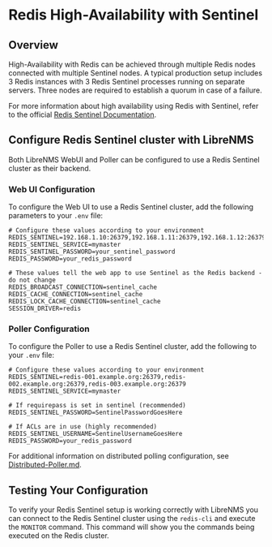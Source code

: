 # Redis High-Availability with Sentinel

## Overview

High-Availability with Redis can be achieved through multiple Redis nodes connected with multiple Sentinel nodes. A typical production setup includes 3 Redis instances with 3 Redis Sentinel processes running on separate servers. Three nodes are required to establish a quorum in case of a failure.

For more information about high availability using Redis with Sentinel, refer to the official [Redis Sentinel Documentation](https://redis.io/docs/latest/operate/oss_and_stack/management/sentinel/).

## Configure Redis Sentinel cluster with LibreNMS

Both LibreNMS WebUI and Poller can be configured to use a Redis Sentinel cluster as their backend.

### Web UI Configuration

To configure the Web UI to use a Redis Sentinel cluster, add the following parameters to your `.env` file:

```
# Configure these values according to your environment
REDIS_SENTINEL=192.168.1.10:26379,192.168.1.11:26379,192.168.1.12:26379
REDIS_SENTINEL_SERVICE=mymaster
REDIS_SENTINEL_PASSWORD=your_sentinel_password
REDIS_PASSWORD=your_redis_password

# These values tell the web app to use Sentinel as the Redis backend - do not change
REDIS_BROADCAST_CONNECTION=sentinel_cache
REDIS_CACHE_CONNECTION=sentinel_cache
REDIS_LOCK_CACHE_CONNECTION=sentinel_cache
SESSION_DRIVER=redis
```

### Poller Configuration

To configure the Poller to use a Redis Sentinel cluster, add the following to your `.env` file:

```
# Configure these values according to your environment
REDIS_SENTINEL=redis-001.example.org:26379,redis-002.example.org:26379,redis-003.example.org:26379
REDIS_SENTINEL_SERVICE=mymaster

# If requirepass is set in sentinel (recommended)
REDIS_SENTINEL_PASSWORD=SentinelPasswordGoesHere

# If ACLs are in use (highly recommended)
REDIS_SENTINEL_USERNAME=SentinelUsernameGoesHere
REDIS_PASSWORD=your_redis_password
```

For additional information on distributed polling configuration, see [Distributed-Poller.md](Distributed-Poller.md#using-redis).

## Testing Your Configuration

To verify your Redis Sentinel setup is working correctly with LibreNMS you can connect to the Redis Sentinel cluster using the `redis-cli` and execute the `MONITOR` command. This command will show you the commands being executed on the Redis cluster.
